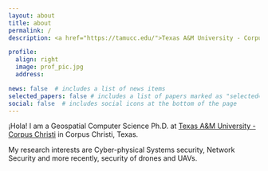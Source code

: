 ```yaml
---
layout: about
title: about
permalink: /
description: <a href="https://tamucc.edu/">Texas A&M University - Corpus Christi</a> • <a href="https://www.tamucc.edu/science/departments/computing-sciences/index.php">Department of Computing Sciences</a>.

profile:
  align: right
  image: prof_pic.jpg
  address: 

news: false  # includes a list of news items
selected_papers: false # includes a list of papers marked as "selected={true}"
social: false  # includes social icons at the bottom of the page
---
```


¡Hola! I am a Geospatial Computer Science Ph.D. at <a href="https://tamucc.edu/">Texas A&M University - Corpus Christi</a> in Corpus Christi, Texas.

My research interests are Cyber-physical Systems security, Network Security and more recently, security of drones and UAVs.

